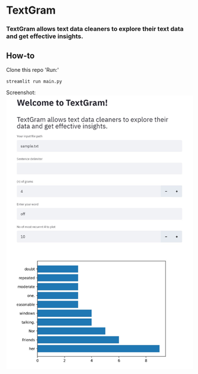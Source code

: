 # TextGram

### TextGram allows text data cleaners to explore their text data and get effective insights.

## How-to
Clone this repo
'Run:'
```
streamlit run main.py
```

Screenshot:
![Screenshot](https://github.com/alikhodadoost/TextGram/blob/master/imgs/scr.jpg)

<!-- ## Add your own tokenizer -->
